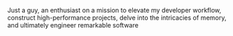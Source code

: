 Just a guy, an enthusiast on a mission to elevate my developer workflow, construct high-performance projects, delve into the intricacies of memory, and ultimately engineer remarkable software
